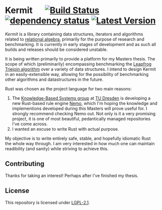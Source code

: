 # Kermit &emsp; [![Build Status]][actions] [![dependency status](https://deps.rs/repo/github/aidan-bailey/kermit/status.svg)](https://deps.rs/repo/github/aidan-bailey/kermit) [![Latest Version]][crates.io]

[Build Status]: https://img.shields.io/github/actions/workflow/status/aidan-bailey/kermit/build.yml?branch=master
[actions]: https://github.com/aidan-bailey/kermit/actions?query=branch%3Amaster
[Latest Version]: https://img.shields.io/crates/v/kermit.svg
[crates.io]: https://crates.io/crates/kermit

*Kermit* is a library containing data structures, iterators and algorithms related to [relational algebra](https://en.wikipedia.org/wiki/Relational_algebra), primarily for the purpose of research and benchmarking. It is currently in early stages of development and as such all builds and releases should be considered unstable.

It is being written primarily to provide a platform for my Masters thesis.
The scope of which (preliminarily) encompassing benchmarking the [Leapfrog Triejoin algorithm](https://arxiv.org/abs/1210.0481) over a variety of data structures.
I intend to design Kermit in an easily-extensible way, allowing for the possibility of benchmarking other algorithms and datastructures in the future.

Rust was chosen as the project language for two main reasons:
1. The [Knowledge-Based Systems group](https://iccl.inf.tu-dresden.de/web/Wissensbasierte_Systeme/en) at [TU Dresden](https://tu-dresden.de/) is developing a new Rust-based rule engine [Nemo](https://github.com/knowsys/nemo), which I'm hoping the knowledge and implementions developed during this Masters will prove useful for. I strongly recommend checking Nemo out. Not only is it a very promising project, it is one of most beautiful, pedantically managed repositories I've come across.
2. I wanted an excuse to write Rust with actual purpose.

My objective is to write entirely safe, stable, and hopefully idiomatic Rust the whole way through. I am very interested in how much one can maintain readibility (and sanity) while striving to achieve this.

## Contributing

Thanks for taking an interest! Perhaps after I've finished my thesis.

## License

This repository is licensed under [LGPL-2.1](https://www.gnu.org/licenses/old-licenses/lgpl-2.1.en.html).
